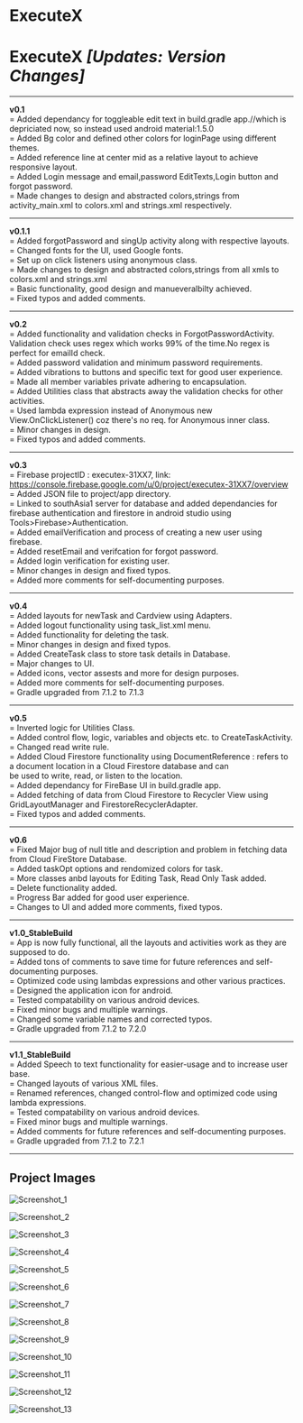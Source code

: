 # ExecuteX
# ExecuteX  _[Updates: Version Changes]_
--------------------------------------------------------                                                                                            				
**v0.1**       
= Added dependancy for toggleable edit text in build.gradle app.//which is depriciated now, so instead used android material:1.5.0     
= Added Bg color and defined other colors for loginPage using different themes.      
= Added reference line at center mid as a relative layout to achieve responsive layout.        
= Added Login message and email,password EditTexts,Login button and forgot password.         
= Made changes to design and abstracted colors,strings from activity_main.xml to colors.xml and strings.xml respectively. 

--------------------------------------------------------

**v0.1.1**   
= Added forgotPassword and singUp activity along with respective layouts.        
= Changed fonts for the UI, used Google fonts.           
= Set up on click listeners using anonymous class.                            
= Made changes to design and abstracted colors,strings from all xmls to colors.xml and strings.xml                      
= Basic functionality, good design and manueveralbilty achieved.                          
= Fixed typos and added comments.                           

--------------------------------------------------------

**v0.2**                    
= Added functionality and validation checks in ForgotPasswordActivity. Validation check uses regex which works 99% of the time.No regex is perfect for emailId check.   
= Added password validation and minimum password requirements.                  
= Added vibrations to buttons and specific text for good user experience.                                               
= Made all member variables private adhering to encapsulation.                                            
= Added Utilities class that abstracts away the validation checks for other activities.                               
= Used lambda expression instead of Anonymous new View.OnClickListener() coz there's no req. for Anonymous inner class.                        
= Minor changes in design.                    
= Fixed typos and added comments.                     

--------------------------------------------------------       

**v0.3**    
= Firebase projectID : executex-31XX7, link: https://console.firebase.google.com/u/0/project/executex-31XX7/overview    
= Added JSON file to project/app directory.    
= Linked to southAsia1 server for database and added dependancies for firebase authentication and firestore in android studio using Tools>Firebase>Authentication.     
= Added emailVerification and process of creating a new user using firebase.    
= Added resetEmail and verifcation for forgot password.   
= Added login verification for existing user.   
= Minor changes in design and fixed typos.    
= Added more comments for self-documenting purposes.                                          
                                                
--------------------------------------------------------                              
                                              
**v0.4**                                          
= Added layouts for newTask and Cardview using Adapters.                                          
= Added logout functionality using task_list.xml menu.                                                  
= Added functionality for deleting the task.                                                     
= Minor changes in design and fixed typos.                                          
= Added CreateTask class to store task details in Database.                                                
= Major changes to UI.                                   
= Added icons, vector assests and more for design purposes.                                             
= Added more comments for self-documenting purposes.                                       
= Gradle upgraded from 7.1.2 to 7.1.3                
            
--------------------------------------------------------                                                  
                                                                                                            
**v0.5**                                                                                                         
= Inverted logic for Utilities Class.                                                                               
= Added control flow, logic, variables and objects etc. to CreateTaskActivity.                                                                      
= Changed read write rule.                                                                                           
= Added Cloud Firestore functionality using DocumentReference : refers to a document location in a Cloud Firestore database and can                                
be used to write, read, or listen to the location.                         
= Added dependancy for FireBase UI in build.gradle app.                                              
= Added fetching of data from Cloud Firestore to Recycler View using GridLayoutManager and FirestoreRecyclerAdapter.                                        
= Fixed typos and added comments.        
                  
--------------------------------------------------------            

**v0.6**               
= Fixed Major bug of null title and description and problem in fetching data from Cloud FireStore Database.                                
= Added taskOpt options and rendomized colors for task.                                
= More classes anbd layouts for Editing Task, Read Only Task added.                                
= Delete functionality added.                                
= Progress Bar added for good user experience.                                 
= Changes to UI and added more comments, fixed typos.                                

--------------------------------------------------------                                                     
                                                        
**v1.0_StableBuild**                
= App is now fully functional, all the layouts and activities work as they are supposed to do.                                                      
= Added tons of comments to save time for future references and self-documenting purposes.                                                      
= Optimized code using lambdas expressions and other various practices.                                                     
= Designed the application icon for android.                                                      
= Tested compatability on various android devices.                                                      
= Fixed minor bugs and multiple warnings.                                                     
= Changed some variable names and corrected typos.                                                      
= Gradle upgraded from 7.1.2 to 7.2.0                                                     
                                        
--------------------------------------------------------      
                                     
**v1.1_StableBuild**                                    
= Added Speech to text functionality for easier-usage and to increase user base.                                         
= Changed layouts of various XML files.                                   
= Renamed references, changed control-flow and optimized code using lambda expressions.                                                
= Tested compatability on various android devices.                                       
= Fixed minor bugs and multiple warnings.                                 
= Added comments for future references and self-documenting purposes.                                      
= Gradle upgraded from 7.1.2 to 7.2.1           
                                        
--------------------------------------------------------            
        
## Project Images
![Screenshot_1](https://user-images.githubusercontent.com/79107818/177514976-f6cb054e-acb2-44c6-861d-75db96cf7f2a.jpg)

![Screenshot_2](https://user-images.githubusercontent.com/79107818/177514985-d9bb5688-0674-4717-a843-6eed8077badb.jpg)

![Screenshot_3](https://user-images.githubusercontent.com/79107818/177515002-3f520ba8-649c-49e0-a4cc-c550aebfc90d.jpg)

![Screenshot_4](https://user-images.githubusercontent.com/79107818/177515010-3fb8bbfb-e5ce-4ed8-bc8a-3d685653ff5a.jpg)

![Screenshot_5](https://user-images.githubusercontent.com/79107818/177515031-fad2be8c-b1bd-45e8-b34f-0a73742779f6.jpg)

![Screenshot_6](https://user-images.githubusercontent.com/79107818/177515046-2078963b-41c1-4c09-8b91-b6dc64a562b8.jpg)

![Screenshot_7](https://user-images.githubusercontent.com/79107818/177515054-8f25e2a9-2e6c-4797-b17f-859f6e95e90c.jpg)

![Screenshot_8](https://user-images.githubusercontent.com/79107818/177515063-93d45163-7fa2-4407-9ba1-a76d8c189ae1.jpg)

![Screenshot_9](https://user-images.githubusercontent.com/79107818/177515082-7f94c80c-5414-44f9-9567-f298db35b3c8.jpg)

![Screenshot_10](https://user-images.githubusercontent.com/79107818/177515094-3fca5426-30b5-48a4-b8be-5df0da17b400.jpg)

![Screenshot_11](https://user-images.githubusercontent.com/79107818/177515104-b81d1729-43d0-441a-8a4d-79c4e2d78085.jpg)

![Screenshot_12](https://user-images.githubusercontent.com/79107818/177515121-2e785c53-1997-4218-90fd-4f2a11b9b14c.jpg)

![Screenshot_13](https://user-images.githubusercontent.com/79107818/177515146-46fab6e2-ef0c-4389-99a5-20112a85d23e.jpg)
